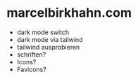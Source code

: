 # marcelbirkhahn.com

-   dark mode switch
-   dark mode via tailwind
-   tailwind ausprobieren
-   schriften?
-   Icons?
-   Favicons?
